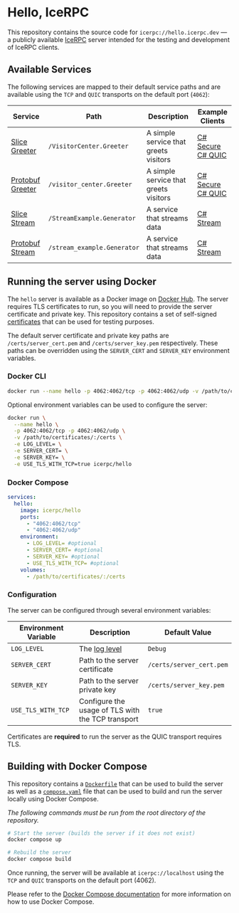 # Hello, IceRPC

This repository contains the source code for `icerpc://hello.icerpc.dev` — a publicly available
[IceRPC](https://docs.icerpc.dev) server intended for the testing and development of IceRPC clients.

## Available Services

The following services are mapped to their default service paths and are available using the `TCP` and `QUIC`
transports on the default port (`4062`):

| Service                                        | Path                        | Description                           | Example Clients                                                                                                                                                                                 |
| ---------------------------------------------- | --------------------------- | ------------------------------------- | ----------------------------------------------------------------------------------------------------------------------------------------------------------------------------------------------- |
| [Slice Greeter](./src//slice/Greeter.slice)    | `/VisitorCenter.Greeter`    | A simple service that greets visitors | [C# Secure](https://github.com/icerpc/icerpc-csharp/tree/0.3.x/examples/slice/Secure/Client) <br>[C# QUIC](https://github.com/icerpc/icerpc-csharp/tree/0.3.x/examples/slice/Quic/Client)       |
| [Protobuf Greeter](./src/proto/greeter.proto)  | `/visitor_center.Greeter`   | A simple service that greets visitors | [C# Secure](https://github.com/icerpc/icerpc-csharp/tree/0.3.x/examples/protobuf/Secure/Client) <br>[C# QUIC](https://github.com/icerpc/icerpc-csharp/tree/0.3.x/examples/protobuf/Quic/Client) |
| [Slice Stream](./src/slice/Genereator.slice)   | `/StreamExample.Generator`  | A service that streams data           | [C# Stream](https://github.com/icerpc/icerpc-csharp/tree/0.3.x/examples/slice/Stream/Client)                                                                                                    |
| [Protobuf Stream](./src/proto/generator.proto) | `/stream_example.Generator` | A service that streams data           | [C# Stream](https://github.com/icerpc/icerpc-csharp/tree/0.3.x/examples/protobuf/Stream/Client)                                                                                                 |

## Running the server using Docker

The `hello` server is available as a Docker image on [Docker Hub](https://hub.docker.com/r/icerpc/hello). The server
requires TLS certificates to run, so you will need to provide the server certificate and private key. This repository
contains a set of self-signed [certificates](./certs) that can be used for testing purposes.

The default server certificate and private key paths are `/certs/server_cert.pem` and `/certs/server_key.pem`
respectively. These paths can be overridden using the `SERVER_CERT` and `SERVER_KEY` environment variables.

### Docker CLI

```bash
docker run --name hello -p 4062:4062/tcp -p 4062:4062/udp -v /path/to/certificates/:/certs icerpc/hello
```

Optional environment variables can be used to configure the server:

```bash
docker run \
  --name hello \
  -p 4062:4062/tcp -p 4062:4062/udp \
  -v /path/to/certificates/:/certs \
  -e LOG_LEVEL= \
  -e SERVER_CERT= \
  -e SERVER_KEY= \
  -e USE_TLS_WITH_TCP=true icerpc/hello
```

### Docker Compose

```yml
services:
  hello:
    image: icerpc/hello
    ports:
      - "4062:4062/tcp"
      - "4062:4062/udp"
    environment:
      - LOG_LEVEL= #optional
      - SERVER_CERT= #optional
      - SERVER_KEY= #optional
      - USE_TLS_WITH_TCP= #optional
    volumes:
      - /path/to/certificates/:/certs

```

### Configuration

The server can be configured through several environment variables:

| Environment Variable | Description                                                                                                   | Default Value            |
| -------------------- | ------------------------------------------------------------------------------------------------------------- | ------------------------ |
| `LOG_LEVEL`          | The [log level](https://learn.microsoft.com/en-us/dotnet/core/extensions/logging?tabs=command-line#log-level) | `Debug`                  |
| `SERVER_CERT`        | Path to the server certificate                                                                                | `/certs/server_cert.pem` |
| `SERVER_KEY`         | Path to the server private key                                                                                | `/certs/server_key.pem`  |
| `USE_TLS_WITH_TCP`   | Configure the usage of TLS with the TCP transport                                                             | `true`                   |

Certificates are **required** to run the server as the QUIC transport requires TLS.

## Building with Docker Compose

This repository contains a [`Dockerfile`](./Dockerfile) that can be used to build the server as well as a
[`compose.yaml`](./compose.yaml) file that can be used to build and run the server locally
using Docker Compose.

*The following commands must be run from the root directory of the repository.*

```bash
# Start the server (builds the server if it does not exist)
docker compose up

# Rebuild the server
docker compose build
```

Once running, the server will be available at `icerpc://localhost` using the `TCP` and `QUIC` transports on the default
port (4062).

Please refer to the [Docker Compose documentation](https://docs.docker.com/compose/) for more information on how to
use Docker Compose.
